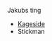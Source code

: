 Jakubs ting
- <a href="/kageside/index.html">Kageside</a>
- Stickman <a href="../sticman/index.html"> </a>